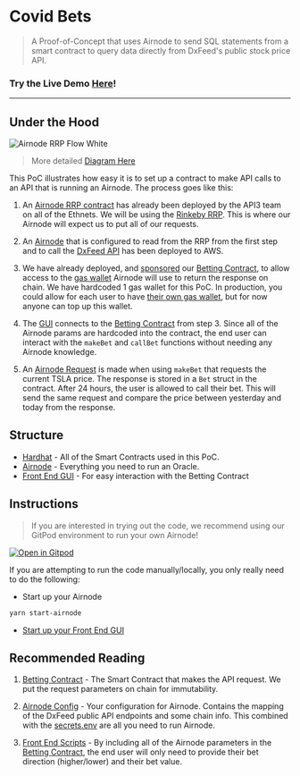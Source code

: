# Covid Bets

> A Proof-of-Concept that uses Airnode to send SQL statements from a smart contract to query data directly from DxFeed's public stock price API.

### Try the Live Demo [Here](https://master.d1tk9n2gcgnb7l.amplifyapp.com/)!

-------

## Under the Hood

![Airnode RRP Flow White](https://user-images.githubusercontent.com/26840412/150416083-f40acb84-fbd6-4d5a-a493-9a7a1a6dc53c.png)

> More detailed [Diagram Here](https://docs.api3.org/airnode/v0.7/grp-developers/call-an-airnode.html)


This PoC illustrates how easy it is to set up a contract to make API calls to an API that is running an Airnode. The process goes like this:

1. An [Airnode RRP contract](https://docs.api3.org/airnode/v0.7/concepts/) has already been deployed by the API3 team on all of the Ethnets. We will be using the [Rinkeby RRP](https://docs.api3.org/airnode/v0.7/reference/airnode-addresses.html#airnoderrp). This is where our Airnode will expect us to put all of our requests.

2. An [Airnode](/airnode) that is configured to read from the RRP from the first step and to call the [DxFeed API](/airnode/config.json) has been deployed to AWS.

3. We have already deployed, and [sponsored](https://docs.api3.org/airnode/v0.7/concepts/sponsor.html#sponsoring-a-requester) our [Betting Contract](/hardhat/contracts/Requester.sol), to allow access to the [gas wallet](https://docs.api3.org/airnode/v0.7/concepts/sponsor.html#sponsorwallet) Airnode will use to return the response on chain. We have hardcoded 1 gas wallet for this PoC. In production, you could allow for each user to have [their own gas wallet](https://docs.api3.org/airnode/v0.7/concepts/sponsor.html#derive-a-sponsor-wallet), but for now anyone can top up this wallet.

4. The [GUI](/frontend) connects to the [Betting Contract](/hardhat/contracts/Requester.sol) from step 3. Since all of the Airnode params are hardcoded into the contract, the end user can interact with the `makeBet` and `callBet` functions without needing any Airnode knowledge.

5. An [Airnode Request](https://docs.api3.org/airnode/v0.7/concepts/request.html#frontmatter-title) is made when using `makeBet` that requests the current TSLA price. The response is stored in a `Bet` struct in the contract. After 24 hours, the user is allowed to call their bet. This will send the same request and compare the price between yesterday and today from the response.

## Structure

- [Hardhat](/hardhat) - All of the Smart Contracts used in this PoC.
- [Airnode](/airnode) - Everything you need to run an Oracle.
- [Front End GUI](/frontend) - For easy interaction with the Betting Contract

## Instructions

> If you are interested in trying out the code, we recommend using our GitPod environment to run your own Airnode!

[![Open in Gitpod](https://gitpod.io/button/open-in-gitpod.svg)](https://gitpod.io/#https://github.com/camronh/CovidBets-SF)

If you are attempting to run the code manually/locally, you only really need to do the following:

- Start up your Airnode

```sh
yarn start-airnode
```

- [Start up your Front End GUI](/frontend)

## Recommended Reading

1. [Betting Contract](/hardhat/contracts/Requester.sol) - The Smart Contract that makes the API request. We put the request parameters on chain for immutability.

2. [Airnode Config](/airnode/config/config.json) - Your configuration for Airnode. Contains the mapping of the DxFeed public API endpoints and some chain info. This combined with the [secrets.env](airnode/config/secrets.env) are all you need to run Airnode.

3. [Front End Scripts](/frontend/src/components/dApp.vue) - By including all of the Airnode parameters in the [Betting Contract](/hardhat/contracts/Requester.sol), the end user will only need to provide their bet direction (higher/lower) and their bet value.
